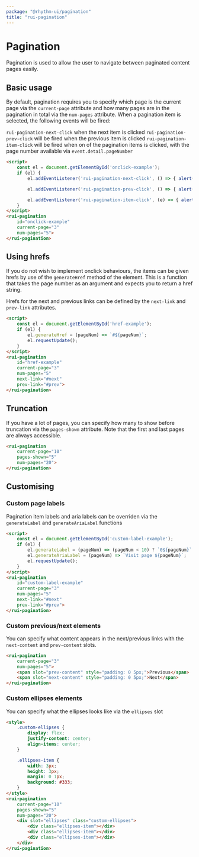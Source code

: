 ```yaml
---
package: "@rhythm-ui/pagination"
title: "rui-pagination"
---
```


# Pagination
Pagination is used to allow the user to navigate between paginated content pages easily. 

## Basic usage
By default, pagination requires you to specify which page is the current page via the `current-page` attribute and how many pages are in the pagination in total via the `num-pages` attribute. When a pagination item is selected, the following 
events will be fired: 

`rui-pagination-next-click` when the next item is clicked
`rui-pagination-prev-click` will be fired when the previous item is clicked
`rui-pagination-item-click` will be fired when on of the pagination items is clicked, with the page number available via `event.detail.pageNumber`

<Script script={
    () => {
        const el = document.getElementById('onclick-example');
        if (el) {
            el.addEventListener('rui-pagination-next-click', () => { alert('Next button clicked!')});

            el.addEventListener('rui-pagination-prev-click', () => { alert('Previous button clicked!')});

            el.addEventListener('rui-pagination-item-click', (e) => { alert(`Page ${e.detail.pageNumber} clicked!`)});
        }
    }
}></Script>
```html preview
<script>
    const el = document.getElementById('onclick-example');
    if (el) {
        el.addEventListener('rui-pagination-next-click', () => { alert('Next button clicked!')});

        el.addEventListener('rui-pagination-prev-click', () => { alert('Previous button clicked!')});

        el.addEventListener('rui-pagination-item-click', (e) => { alert(`Page ${e.detail.pageNumber} clicked!`)});
    }
</script>
<rui-pagination
    id="onclick-example"
    current-page="3"
    num-pages="5">
</rui-pagination>
```


## Using hrefs
If you do not wish to implement onclick behaviours, the items can be given hrefs by use of the `generateHref` method of the element. This is a function that takes the page number as an argument and expects you to return a href string. 

Hrefs for the next and previous links can be defined by the `next-link`  and `prev-link` attributes.


<Script script={
    () => {
        const el = document.getElementById('href-example');
        if (el) {
            el.generateHref = (pageNum) => `#${pageNum}`;
            el.requestUpdate();
        }
    }
}></Script>
```html preview
<script>
    const el = document.getElementById('href-example');
    if (el) {
        el.generateHref = (pageNum) => `#${pageNum}`;
        el.requestUpdate();
    }
</script>
<rui-pagination
    id="href-example"
    current-page="3"
    num-pages="5"
    next-link="#next"
    prev-link="#prev">
</rui-pagination>
```

## Truncation
If you have a lot of pages, you can specify how many to show before truncation via the `pages-shown` attribute. Note that the first and last pages are always accessible.

```html preview
<rui-pagination
    current-page="10"
    pages-shown="5"
    num-pages="20">
</rui-pagination>
```

## Customising

### Custom page labels
Pagination item labels and aria labels can be overriden via the `generateLabel` and `generateAriaLabel` functions

<Script script={
    () => {
        const el = document.getElementById('custom-label-example');
        if (el) {
            el.generateLabel = (pageNum) => (pageNum < 10) ? `0${pageNum}` : pageNum;
            el.generateAriaLabel = (pageNum) => `Visit page ${pageNum}`;
            el.requestUpdate();
        }
    }
}></Script>
```html preview
<script>
    const el = document.getElementById('custom-label-example');
    if (el) {
        el.generateLabel = (pageNum) => (pageNum < 10) ? `0${pageNum}` : pageNum;
        el.generateAriaLabel = (pageNum) => `Visit page ${pageNum}`;
        el.requestUpdate();
    }
</script>
<rui-pagination
    id="custom-label-example"
    current-page="3"
    num-pages="5"
    next-link="#next"
    prev-link="#prev">
</rui-pagination>
```

### Custom previous/next elements
You can specify what content appears in the next/previous links with the
`next-content` and `prev-content` slots. 

```html preview
<rui-pagination
    current-page="3"
    num-pages="5">
    <span slot="prev-content" style="padding: 0 5px;">Previous</span>
    <span slot="next-content" style="padding: 0 5px;">Next</span>
</rui-pagination>
```


### Custom ellipses elements
You can specify what the ellipses looks like via the `ellipses` slot

```html preview
<style>
    .custom-ellipses {
        display: flex;
        justify-content: center;
        align-items: center;
    }

    .ellipses-item {
        width: 3px;
        height: 3px;
        margin: 0 1px;
        background: #333;
    }
</style>
<rui-pagination
    current-page="10"
    pages-shown="5"
    num-pages="20">
    <div slot="ellipses" class="custom-ellipses">
        <div class="ellipses-item"></div>
        <div class="ellipses-item"></div>
        <div class="ellipses-item"></div>
    </div>
</rui-pagination>
```